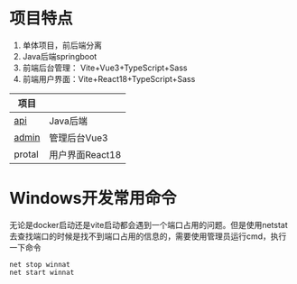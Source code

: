 # 项目特点

1. 单体项目，前后端分离
2. Java后端springboot
3. 前端后台管理： Vite+Vue3+TypeScript+Sass
4. 前端用户界面：Vite+React18+TypeScript+Sass

| 项目                                                         |                 |
| ------------------------------------------------------------ | --------------- |
| [api](https://gitee.com/developeros/videos-online/tree/master/api) | Java后端        |
| [admin](https://gitee.com/developeros/videos-online/tree/vue-admin/admin) | 管理后台Vue3    |
| protal                                                       | 用户界面React18 |





# Windows开发常用命令

无论是docker启动还是vite启动都会遇到一个端口占用的问题。但是使用netstat去查找端口的时候是找不到端口占用的信息的，需要使用管理员运行cmd，执行一下命令

```shell
net stop winnat
net start winnat
```

